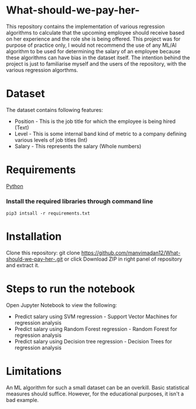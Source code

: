# What-should-we-pay-her-
This repository contains the implementation of various regression algorithms to calculate that the upcoming employee should receive based on her experience and the role she is being offered. This project was for purpose of practice only, I would not recommend the use of any ML/AI algorithm to be used for determining the salary of an employee because these algorithms can have bias in the dataset itself. The intention behind the project is just to familiarise myself and the users of the repository, with the various regression algorthms.

# Dataset
The dataset contains following features:
* Position - This is the job title for which the employee is being hired (Text)
* Level - This is some internal band kind of metric to a company defining various levels of job titles (Int)
* Salary - This represents the salary (Whole numbers)

# Requirements
[Python](https://www.python.org/downloads/)

### Install the required libraries through command line

`pip3 intsall -r requirements.txt`

# Installation
Clone this repository:
git clone https://github.com/manvimadan12/What-should-we-pay-her-.git
or click Download ZIP in right panel of repository and extract it.

# Steps to run the notebook
Open Jupyter Notebook to view the following:
* Predict salary using SVM regression - Support Vector Machines for regression analysis
* Predict salary using Random Forest regression - Random Forest for regression analysis
* Predict salary using Decision tree regression - Decision Trees for regression analysis

# Limitations
An ML algorithm for such a small dataset can be an overkill. Basic statistical measures should suffice. However, for the educational purposes, it isn't a bad example. 
